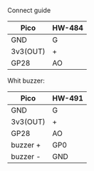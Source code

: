 Connect guide



| Pico  | HW-484 |
| ------------- | ------------- |
| GND  | G  |
| 3v3(OUT)  | +  |
| GP28  | AO  |


Whit buzzer:


| Pico  | HW-491 |
| ------------- | ------------- |
| GND  | G  |
| 3v3(OUT)  | +  |
| GP28  | AO  |
| buzzer +  | GP0  |
| buzzer -  | GND  |
